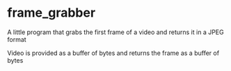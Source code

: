 # frame_grabber

A little program that grabs the first frame of a video and returns it in a JPEG format

Video is provided as a buffer of bytes and returns the frame as a buffer of bytes
